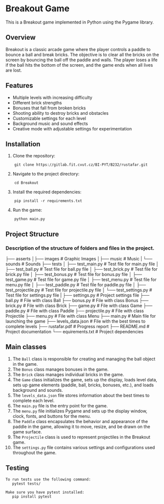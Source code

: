 # Breakout Game
This is a Breakout game implemented in Python using the Pygame library.

## Overview
Breakout is a classic arcade game where the player controls a paddle to bounce a ball and break bricks. The objective is to clear all the bricks on the screen by bouncing the ball off the paddle and walls. The player loses a life if the ball hits the bottom of the screen, and the game ends when all lives are lost.

## Features
- Multiple levels with increasing difficulty
- Different brick strengths
- Bonuses that fall from broken bricks
- Shooting ability to destroy bricks and obstacles
- Customizable settings for each level
- Background music and sound effects
- Creative mode with adjustable settings for experimentation

## Installation
1. Clone the repository:
~~~~
    git clone https://gitlab.fit.cvut.cz/BI-PYT/B232/rustafar.git
~~~~

2. Navigate to the project directory:
~~~~
    cd Breakout
~~~~

3. Install the required dependencies:
~~~~
    pip install -r requirements.txt
~~~~

4. Run the game:
~~~~
    python main.py
~~~~

## Project Structure
### Description of the structure of folders and files in the project.
├── asserts
│├──  images # Graphic Images
│├──  music  # Music
| └──  sounds # Sounds
├── tests
│ ├── test_main.py # Test file for main.py file
│ ├── test_ball.py # Test file for ball.py file
│ ├── test_brick.py # Test file for brick.py file
│ ├── test_bonus.py # Test file  for bonus.py file
│ ├── test_game.py # Test file for game.py file
│ ├── test_menu.py # Test file for menu.py file
│ ├── test_paddle.py # Test file for paddle.py file
│ ├── test_projectile.py # Test file for projectile.py file
│ └── test_settings.py # Test file for settings.py file
|
├── settings.py              # Project settings file
├── ball.py                  # File with class Ball
├── bonus.py                 # File with class Bonus
├── brick.py                 # File with class Brick
├── game.py                  # File with class Game
├── paddle.py                # File with class Paddle
├── projectile.py            # File with class Projectile
├── menu.py                  # File with class Menu
├── main.py                  # Main file for launching the game
├── levels_data.json         # File with the best times to complete levels
├── rustafar.pdf            # Progress report
├── README.md               # Project documentation
└── equirements.txt         # Project dependencies

## Main classes
1. The `Ball` class is responsible for creating and managing the ball object in the game. 
2. The `Bonus` class manages bonuses in the game.
3. The `Brick` class manages individual bricks in the game. 
4. The `Game` class initializes the game, sets up the display, loads level data, sets up game elements (paddle, ball, bricks, bonuses, etc.), and loads background and sounds.
5. The `levels_data.json` file stores information about the best times to complete each level.
6. The `main.py` file is the entry point for the game.
7. The `menu.py` file initializes Pygame and sets up the display window, clock, fonts, and buttons for the menu.
8. The `Paddle` class encapsulates the behavior and appearance of the paddle in the game, allowing it to move, resize, and be drawn on the game surface.
9. The `Projectile` class is used to represent projectiles in the Breakout game. 
10. The `settings.py` file contains various settings and configurations used throughout the game. 

## Testing
~~~~
To run tests use the following command:
   pytest tests/
   
Make sure you have pytest installed:
   pip install pytest
~~~~